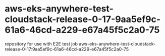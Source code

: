 # aws-eks-anywhere-test-cloudstack-release-0-17-9aa5ef9c-61a6-46cd-a229-e67a45f5c2a0-75
repository for use with E2E test job aws-eks-anywhere-test-cloudstack-release-0-17:9aa5ef9c-61a6-46cd-a229-e67a45f5c2a0-75
